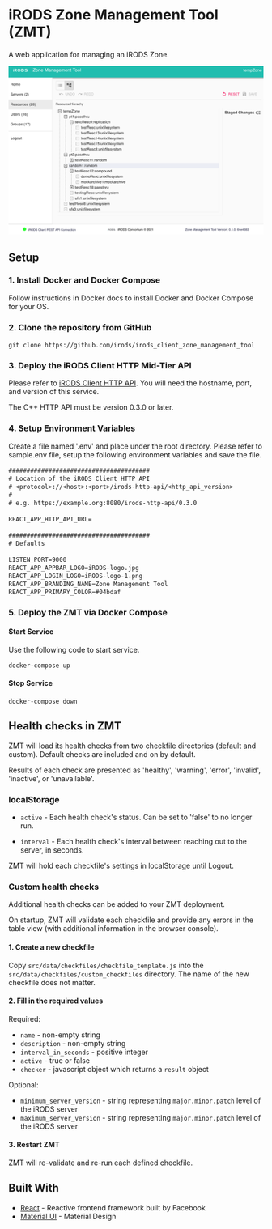 # iRODS Zone Management Tool (ZMT)

A web application for managing an iRODS Zone.

![Zone Management Tool 0.1.0](design/images/ZMT-0.1.0.png)

## Setup

### 1. Install Docker and Docker Compose
Follow instructions in Docker docs to install Docker and Docker Compose for your OS.

### 2. Clone the repository from GitHub
```
git clone https://github.com/irods/irods_client_zone_management_tool
```

### 3. Deploy the iRODS Client HTTP Mid-Tier API
Please refer to [iRODS Client HTTP API](https://github.com/irods/irods_client_http_api). You will need the hostname, port, and version of this service.

The C++ HTTP API must be version 0.3.0 or later.

### 4. Setup Environment Variables
Create a file named '.env' and place under the root directory. Please refer to sample.env file, setup the following environment variables and save the file.

```
#######################################
# Location of the iRODS Client HTTP API
# <protocol>://<host>:<port>/irods-http-api/<http_api_version>
#
# e.g. https://example.org:8080/irods-http-api/0.3.0

REACT_APP_HTTP_API_URL=

#######################################
# Defaults

LISTEN_PORT=9000
REACT_APP_APPBAR_LOGO=iRODS-logo.jpg
REACT_APP_LOGIN_LOGO=iRODS-logo-1.png
REACT_APP_BRANDING_NAME=Zone Management Tool
REACT_APP_PRIMARY_COLOR=#04bdaf
```

### 5. Deploy the ZMT via Docker Compose

#### Start Service
Use the following code to start service.
```
docker-compose up
```

#### Stop Service
```
docker-compose down
```

## Health checks in ZMT
ZMT will load its health checks from two checkfile directories (default and custom).  Default checks are included and on by default.

Results of each check are presented as 'healthy', 'warning', 'error', 'invalid', 'inactive', or 'unavailable'.

### localStorage

- `active` - Each health check's status.  Can be set to 'false' to no longer run.

- `interval` - Each health check's interval between reaching out to the server, in seconds.

ZMT will hold each checkfile's settings in localStorage until Logout.

### Custom health checks
Additional health checks can be added to your ZMT deployment.

On startup, ZMT will validate each checkfile and provide any errors in the table view (with additional information in the browser console).

#### 1. Create a new checkfile
Copy `src/data/checkfiles/checkfile_template.js` into the `src/data/checkfiles/custom_checkfiles` directory.  The name of the new checkfile does not matter.

#### 2. Fill in the required values

Required:
- `name` - non-empty string
- `description` - non-empty string
- `interval_in_seconds` - positive integer
- `active` - true or false
- `checker` - javascript object which returns a `result` object

Optional:
- `minimum_server_version` - string representing `major.minor.patch` level of the iRODS server
- `maximum_server_version` - string representing `major.minor.patch` level of the iRODS server

#### 3. Restart ZMT
ZMT will re-validate and re-run each defined checkfile.

## Built With
  - [React](https://reactjs.org/) - Reactive frontend framework built by Facebook
  - [Material UI](https://material-ui.com/) - Material Design
